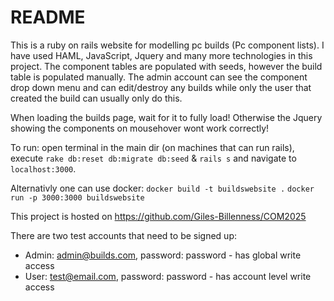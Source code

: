 # README

This is a ruby on rails website for modelling pc builds (Pc component lists).
I have used HAML, JavaScript, Jquery and many more technologies in this project.
The component tables are populated with seeds, however the build table is populated manually.
The admin account can see the component drop down menu and can edit/destroy any builds while only the user that created the build can usually only do this.

When loading the builds page, wait for it to fully load! Otherwise the Jquery showing the components on mousehover wont work correctly!

To run: open terminal in the main dir (on machines that can run rails), execute `rake db:reset db:migrate db:seed` & `rails s` and navigate to `localhost:3000`.

Alternativly one can use docker:
`docker build -t buildswebsite .`
`docker run -p 3000:3000 buildswebsite`

This project is hosted on https://github.com/Giles-Billenness/COM2025

There are two test accounts that need to be signed up:
* Admin: admin@builds.com, password: password - has global write access
* User: test@email.com, password: password - has account level write access
